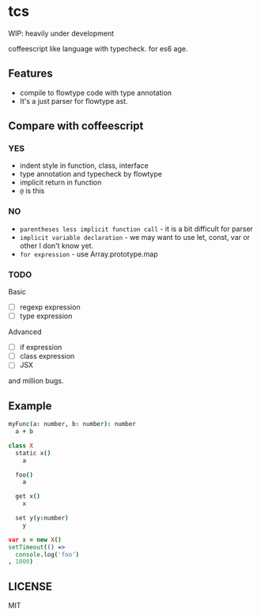 # tcs

WIP: heavily under development

coffeescript like language with typecheck. for es6 age.

## Features

- compile to flowtype code with type annotation
- It's a just parser for flowtype ast.

## Compare with coffeescript

### **YES**

- indent style in function, class, interface
- type annotation and typecheck by flowtype
- implicit return in function
- `@` is this

### **NO**

- `parentheses less implicit function call` - it is a bit difficult for parser
- `implicit variable declaration` - we may want to use let, const, var or other I don't know yet.
- `for expression` - use Array.prototype.map

### TODO

Basic

- [ ] regexp expression
- [ ] type expression

Advanced

- [ ] if expression
- [ ] class expression
- [ ] JSX

and million bugs.

## Example

```coffee
myFunc(a: number, b: number): number
  a + b

class X
  static x()
    a

  foo()
    a

  get x()
    x

  set y(y:number)
    y

var x = new X()
setTimeout(() =>
  console.log('foo')
, 1000)
```

## LICENSE

MIT
